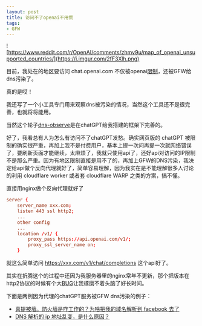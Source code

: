 ```yaml
---
layout: post
title: 访问不了openai不用慌
tags:
- GFW
---
```

![https://www.reddit.com/r/OpenAI/comments/zhmv9u/map_of_openai_unsupported_countries/](https://i.imgur.com/2fF3Xlh.png)

目前，我处在的地区要访问 chat.openai.com 不仅被openai[限制](https://platform.openai.com/docs/supported-countries)，还被GFW给dns污染了。

真的是哎！

我还写了一个小工具专门用来观察dns被污染的情况，当然这个工具还不是很完善，也就将将能用。

当然这个轮子[dns-observe](https://github.com/xavierskip/dns-observe)是在chatGPT给我搭建的框架下完善的。

好了，我看总有人为怎么有访问不了chatGPT发愁。确实网页版的 chatGPT 被限制的确实很严重，再加上我不是付费用户，基本上提一次问再提一次就网络错误了，要刷新页面才能继续，太麻烦了，我就只使用api了，还好api对访问的IP限制不是那么严重。因为有地区限制直接是用不了的，再加上GFW的DNS污染，我决定给api做个反向代理就好了，简单容易理解，因为我实在是不能理解很多人讨论的利用 cloudflare worker 或者套 cloudflare WARP 之类的方案，搞不懂。

直接用nginx做个反向代理就好了

``` nginx.conf
server {
    server_name xxx.com;
    listen 443 ssl http2;
    ...
    other config 
    ...
    location /v1/ {
        proxy_pass https://api.openai.com/v1/;
        proxy_ssl_server_name on;
    }

```
就这么简单访问 https://xxx.com/v1/chat/completions 这个api好了。

其实在折腾这个的过程中还因为我服务器里的nginx常年不更新，那个把版本在http2协议的时候有个大[BUG](https://v2ex.com/t/300566)让我琢磨不着头脑了好长时间。


下面是两例因为代理的chatGPT服务被GFW dns污染的例子：
- [喜提被墙。防火墙是咋工作的？为啥把我的域名解析到 facebook 去了](https://v2ex.com/t/933552)
- [DNS 解析的 ip 地址乱变，是什么原因？](https://www.v2ex.com/t/933835)
